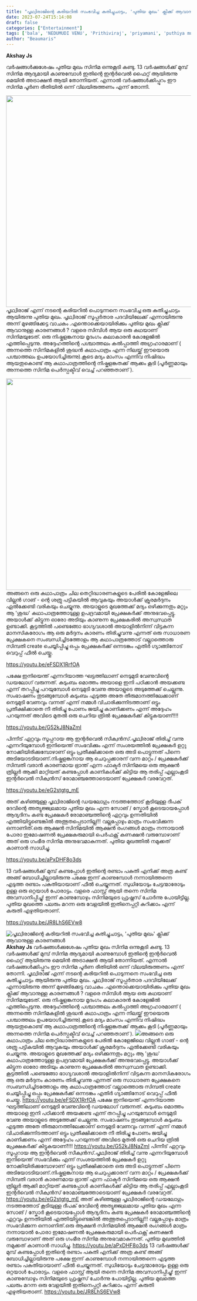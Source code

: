 ```yaml
---
title: "പൃഥ്വിരാജിന്റെ കരിയറിൽ സംഭവിച്ച കുതിച്ചുചാട്ടം, 'പുതിയ മുഖം' ക്ലിക്ക് ആവാനുള്ള കാരണങ്ങൾ"
date: 2023-07-24T15:14:08
draft: false
categories: ["Entertainment"]
tags: ['bala', 'NEDUMUDI VENU', 'Prithiviraj', 'priyamani', 'puthiya mukham']
author: "Beaumaris"
---
```


<strong>Akshay Js </strong>

വർഷങ്ങൾക്കുശേഷം പുതിയ മുഖം സിനിമ ഒന്നുകൂടി കണ്ടു. 13 വർഷങ്ങൾക്ക് മുമ്പ് സിനിമ ആദ്യമായി കാണുമ്പോൾ ഇതിന്റെ ഇന്റർവെൽ ഫൈറ്റ് ആയിരുന്നു മെയിൻ അട്രാക്ഷൻ ആയി തോന്നിയത്. എന്നാൽ വർഷങ്ങൾക്കിപ്പുറം ഈ സിനിമ പൂർണ രീതിയിൽ ഒന്ന് വിലയിരുത്തണം എന്ന് തോന്നി.

<a href="https://cdn.boolokam.com/articles/2023/07/wwg.jpg"><img class="size-large wp-image-404469 aligncenter" src="https://cdn.boolokam.com/articles/2023/07/wwg-1024x576.jpg" alt="" width="1024" height="576" /></a>പൃഥ്വിരാജ് എന്ന് നടന്റെ കരിയറിൽ പൊടുന്നനെ സംഭവിച്ച ഒരു കുതിച്ചുചാട്ടം ആയിരുന്നു പുതിയ മുഖം. പൃഥ്വിരാജ് സൂപ്പർതാര പദവിയിലേക്ക് എന്നായിരുന്നു അന്ന് മുഴങ്ങിക്കേട്ട വാചകം .എന്തൊക്കെയായിരിക്കും പുതിയ മുഖം ക്ലിക്ക് ആവാനുള്ള കാരണങ്ങൾ ? വളരെ സിമ്പിൾ ആയ ഒരു കഥയാണ് സിനിമയുടേത്. ഒരു നിഷ്കളങ്കനായ മൃദംഗം കലാകാരൻ കോളേജിൽ എത്തിപ്പെടുന്നു. അദ്ദേഹത്തിന്റെ പശ്ചാത്തലം കൽപ്പാത്തി അഗ്രഹാരമാണ് ( അന്നത്തെ സിനിമകളിൽ ശുദ്ധൻ കഥാപാത്രം എന്ന നിലയ്ക്ക് ഈയൊരു പശ്ചാത്തലം ഉപയോഗിച്ചിരുന്നു).കൂടെ മദ്യം മാംസം എന്നിവ നിഷിദ്ധം ആയതുകൊണ്ട് ആ കഥാപാത്രത്തിന്റെ നിഷ്കളങ്കതക്ക് ആക്കം കൂടി (<span class="Y2IQFc" lang="ml">പൂർണ്ണമായും </span>അന്നത്തെ സിനിമ പെർസ്പക്ടീവ് വെച്ച് പറഞ്ഞതാണ് ).

<a href="https://cdn.boolokam.com/articles/2023/07/ffwwwe.jpg"><img class="size-large wp-image-404468 aligncenter" src="https://cdn.boolokam.com/articles/2023/07/ffwwwe-1024x576.jpg" alt="" width="1024" height="576" /></a>അങ്ങനെ ഒരു കഥാപാത്രം ചില തെറ്റിദ്ധാരണകളുടെ പേരിൽ കോളേജിലെ വില്ലൻ ഗാങ് - ന്റെ ശത്രു പട്ടികയിൽ ആവുകയും അയാൾക്ക് ക്രൂരമർദ്ദനം ഏൽക്കേണ്ടി വരികയും ചെയ്യുന്നു.
അയാളുടെ മുഖത്തേക്ക് മദ്യം ഒഴിക്കുന്നതും മറ്റും ആ 'ശുദ്ധ' കഥാപാത്രത്തോടുള്ള ഉപദ്രവമായി പ്രേക്ഷകർക്ക് അനുഭവപ്പെട്ടു. അയാൾക്ക് കിട്ടുന്ന ഓരോ അടിയും കാണുന്ന പ്രേക്ഷകരിൽ അസ്വസ്ഥത ഉണ്ടാക്കി. കൂട്ടത്തിൽ പണ്ടെങ്ങോ ഭാഗ്യവശാൽ അയാളിൽനിന്ന് വിട്ടകന്ന മാനസികരോഗം ആ ഒരു മർദ്ദനം കാരണം തിരിച്ചുവന്നു എന്നത് ഒരു സാധാരണ പ്രേക്ഷകനെ സംബന്ധിച്ചിടത്തോളം ആ കഥാപാത്രത്തോട് വല്ലാത്തൊരു സിമ്പതി create ചെയ്യിപ്പിച്ചു ഒപ്പം പ്രേക്ഷകർക്ക് ഒന്നടങ്കം എതിർ ഗ്യാങ്ങിനോട് വെറുപ്പ് ഫീൽ ചെയ്തു.

https://youtu.be/eFSDX1RrfOA

പക്ഷേ ഇനിയെന്ത് എന്നറിയാത്ത ഘട്ടത്തിലാണ് നെടുമുടി വേണുവിന്റെ ഡയലോഗ് വരുന്നത്. കുടുംബം മൊത്തം അയാളെ ഇനി പഠിക്കാൻ അയക്കണ്ട എന്ന് തറപ്പിച്ചു പറയുമ്പോൾ നെടുമുടി വേണു അയാളുടെ അടുത്തേക്ക് ചെല്ലുന്നു. സംഭാഷണം തുടങ്ങുമ്പോൾ കുടുംബം എടുത്ത അതേ തീരുമാനത്തിലേക്കാണ് നെടുമുടി വേണവും വന്നത് എന്ന് നമ്മൾ വിചാരിക്കുന്നിടത്താണ് ഒട്ടും പ്രതീക്ഷിക്കാതെ നീ തിരിച്ചു പോണം ജയിച്ചു കാണിക്കണം എന്ന് അദ്ദേഹം പറയുന്നത് അവിടെ മുതൽ ഒരു ചെറിയ ത്രിൽ പ്രേക്ഷകർക്ക് കിട്ടുകയാണ്!!!!

https://youtu.be/G52kJ8NaZmI

പിന്നീട് ഏറ്റവും സൂപ്പറായ ആ ഇന്റർവെൽ സീക്വൻസ്.പൃഥ്വിരാജ് തിരിച്ച് വന്നു എന്നറിയുമ്പോൾ ഇനിയെന്ത് സംഭവിക്കും എന്ന് സംശയത്തിൽ പ്രേക്ഷകർ ഉറ്റു നോക്കിയിരിക്കുമ്പോഴാണ് ഒട്ടും പ്രതീക്ഷിക്കാതെ ഒരു അടി പൊട്ടുന്നത് പിന്നെ അടിയോടടിയാണ്.നിഷ്കളങ്കനായ ആ ചെറുപ്പക്കാരന് വന്ന മാറ്റം / പ്രേക്ഷകർക്ക് സിമ്പതി വരാൻ കാരണമായ ഭ്രാന്ത് എന്ന ഫാക്ടർ സിനിമയെ ഒരു ആക്ഷൻ ത്രില്ലർ ആക്കി മാറ്റിയത് കണ്ടപ്പോൾ കാണികൾക്ക് കിട്ടിയ ആ തരിപ്പ് എല്ലാംകൂടി ഇന്റർവെൽ സീക്വൻസ് രോമാഞ്ചത്തോടെയാണ് പ്രേക്ഷകർ വരവേറ്റത്.

https://youtu.be/eG2stgtg_mE

അത് കഴിഞ്ഞുള്ള പൃഥ്വിരാജിന്റെ ഡയലോഗും നടത്തത്തോട് കൂടിയുള്ള ദീപക് ദേവിന്റെ അത്യുജ്ജ്വലമായ പുതിയ മുഖം എന്ന സോങ് / സ്കോർ കൂടെയായപ്പോൾ ആദ്യദിനം കണ്ട പ്രേക്ഷകർ രോമാഞ്ചത്തിന്റെ ഏറ്റവും ഉന്നതിയിൽ എത്തിയിട്ടുണ്ടെങ്കിൽ അത്ഭുതപ്പെടാനില്ല!!! വല്ലപ്പോഴും മാത്രം സംഭവിക്കുന്ന ഒന്നാണിത്.ഒരു ആക്ഷൻ സിനിമയിൽ ആക്ഷൻ രംഗങ്ങൾ മാത്രം നന്നായാൽ പോരാ ഇമോഷണൽ പ്രേക്ഷകരുമായി പെർഫക്റ്റ് കണക്ഷൻ വരുമ്പോഴാണ് അത് ഒരു ഗംഭീര സിനിമ അനുഭവമാകുന്നത്. പുതിയ മുഖത്തിൽ നമുക്കത് കാണാൻ സാധിച്ചു.

https://youtu.be/aPxDHF8o3ds

13 വർഷങ്ങൾക്ക് മുമ്പ് കണ്ടപ്പോൾ ഇതിന്റെ രണ്ടാം പകുതി എനിക്ക് അത്ര കണ്ട് അങ്ങ് ബോധിച്ചില്ലായിരുന്നു പക്ഷേ ഇന്ന് കാണുമ്പോൾ നന്നായിത്തന്നെ എടുത്ത രണ്ടാം പകുതിയായാണ് ഫീൽ ചെയ്യുന്നത്. സുധിയോടും ചേട്ടന്മാരോടും ഉള്ള ഒരു ഒറ്റയാൾ പോരാട്ടം. വളരെ ഫാസ്റ്റ് ആയി തന്നെ സിനിമ അവസാനിപ്പിച്ചു! ഇന്ന് കാണുമ്പോഴും സിനിമയുടെ ഫ്രഷ്നസ് ചോർന്നു പോയിട്ടില്ല. പുതിയ മുഖത്തെ പലരും മറന്ന ഒരു വേളയിൽ ഇതിനെപ്പറ്റി കുറിക്കാം എന്ന് കരുതി എഴുതിയതാണ്.

https://youtu.be/JR8LhS6EVw8


![പൃഥ്വിരാജിന്റെ കരിയറിൽ സംഭവിച്ച കുതിച്ചുചാട്ടം, 'പുതിയ മുഖം' ക്ലിക്ക് ആവാനുള്ള കാരണങ്ങൾ](https://cdn.boolokam.com/articles/2023/07/wwg-1024x576.jpg)**Akshay Js** വർഷങ്ങൾക്കുശേഷം പുതിയ മുഖം സിനിമ ഒന്നുകൂടി കണ്ടു. 13 വർഷങ്ങൾക്ക് മുമ്പ് സിനിമ ആദ്യമായി കാണുമ്പോൾ ഇതിന്റെ ഇന്റർവെൽ ഫൈറ്റ് ആയിരുന്നു മെയിൻ അട്രാക്ഷൻ ആയി തോന്നിയത്. എന്നാൽ വർഷങ്ങൾക്കിപ്പുറം ഈ സിനിമ പൂർണ രീതിയിൽ ഒന്ന് വിലയിരുത്തണം എന്ന് തോന്നി. [](https://cdn.boolokam.com/articles/2023/07/wwg.jpg)പൃഥ്വിരാജ് എന്ന് നടന്റെ കരിയറിൽ പൊടുന്നനെ സംഭവിച്ച ഒരു കുതിച്ചുചാട്ടം ആയിരുന്നു പുതിയ മുഖം. പൃഥ്വിരാജ് സൂപ്പർതാര പദവിയിലേക്ക് എന്നായിരുന്നു അന്ന് മുഴങ്ങിക്കേട്ട വാചകം .എന്തൊക്കെയായിരിക്കും പുതിയ മുഖം ക്ലിക്ക് ആവാനുള്ള കാരണങ്ങൾ ? വളരെ സിമ്പിൾ ആയ ഒരു കഥയാണ് സിനിമയുടേത്. ഒരു നിഷ്കളങ്കനായ മൃദംഗം കലാകാരൻ കോളേജിൽ എത്തിപ്പെടുന്നു. അദ്ദേഹത്തിന്റെ പശ്ചാത്തലം കൽപ്പാത്തി അഗ്രഹാരമാണ് ( അന്നത്തെ സിനിമകളിൽ ശുദ്ധൻ കഥാപാത്രം എന്ന നിലയ്ക്ക് ഈയൊരു പശ്ചാത്തലം ഉപയോഗിച്ചിരുന്നു).കൂടെ മദ്യം മാംസം എന്നിവ നിഷിദ്ധം ആയതുകൊണ്ട് ആ കഥാപാത്രത്തിന്റെ നിഷ്കളങ്കതക്ക് ആക്കം കൂടി (പൂർണ്ണമായും അന്നത്തെ സിനിമ പെർസ്പക്ടീവ് വെച്ച് പറഞ്ഞതാണ് ). [![](https://cdn.boolokam.com/articles/2023/07/ffwwwe-1024x576.jpg)](https://cdn.boolokam.com/articles/2023/07/ffwwwe.jpg)അങ്ങനെ ഒരു കഥാപാത്രം ചില തെറ്റിദ്ധാരണകളുടെ പേരിൽ കോളേജിലെ വില്ലൻ ഗാങ് - ന്റെ ശത്രു പട്ടികയിൽ ആവുകയും അയാൾക്ക് ക്രൂരമർദ്ദനം ഏൽക്കേണ്ടി വരികയും ചെയ്യുന്നു. അയാളുടെ മുഖത്തേക്ക് മദ്യം ഒഴിക്കുന്നതും മറ്റും ആ 'ശുദ്ധ' കഥാപാത്രത്തോടുള്ള ഉപദ്രവമായി പ്രേക്ഷകർക്ക് അനുഭവപ്പെട്ടു. അയാൾക്ക് കിട്ടുന്ന ഓരോ അടിയും കാണുന്ന പ്രേക്ഷകരിൽ അസ്വസ്ഥത ഉണ്ടാക്കി. കൂട്ടത്തിൽ പണ്ടെങ്ങോ ഭാഗ്യവശാൽ അയാളിൽനിന്ന് വിട്ടകന്ന മാനസികരോഗം ആ ഒരു മർദ്ദനം കാരണം തിരിച്ചുവന്നു എന്നത് ഒരു സാധാരണ പ്രേക്ഷകനെ സംബന്ധിച്ചിടത്തോളം ആ കഥാപാത്രത്തോട് വല്ലാത്തൊരു സിമ്പതി create ചെയ്യിപ്പിച്ചു ഒപ്പം പ്രേക്ഷകർക്ക് ഒന്നടങ്കം എതിർ ഗ്യാങ്ങിനോട് വെറുപ്പ് ഫീൽ ചെയ്തു. https://youtu.be/eFSDX1RrfOA പക്ഷേ ഇനിയെന്ത് എന്നറിയാത്ത ഘട്ടത്തിലാണ് നെടുമുടി വേണുവിന്റെ ഡയലോഗ് വരുന്നത്. കുടുംബം മൊത്തം അയാളെ ഇനി പഠിക്കാൻ അയക്കണ്ട എന്ന് തറപ്പിച്ചു പറയുമ്പോൾ നെടുമുടി വേണു അയാളുടെ അടുത്തേക്ക് ചെല്ലുന്നു. സംഭാഷണം തുടങ്ങുമ്പോൾ കുടുംബം എടുത്ത അതേ തീരുമാനത്തിലേക്കാണ് നെടുമുടി വേണവും വന്നത് എന്ന് നമ്മൾ വിചാരിക്കുന്നിടത്താണ് ഒട്ടും പ്രതീക്ഷിക്കാതെ നീ തിരിച്ചു പോണം ജയിച്ചു കാണിക്കണം എന്ന് അദ്ദേഹം പറയുന്നത് അവിടെ മുതൽ ഒരു ചെറിയ ത്രിൽ പ്രേക്ഷകർക്ക് കിട്ടുകയാണ്!!!! https://youtu.be/G52kJ8NaZmI പിന്നീട് ഏറ്റവും സൂപ്പറായ ആ ഇന്റർവെൽ സീക്വൻസ്.പൃഥ്വിരാജ് തിരിച്ച് വന്നു എന്നറിയുമ്പോൾ ഇനിയെന്ത് സംഭവിക്കും എന്ന് സംശയത്തിൽ പ്രേക്ഷകർ ഉറ്റു നോക്കിയിരിക്കുമ്പോഴാണ് ഒട്ടും പ്രതീക്ഷിക്കാതെ ഒരു അടി പൊട്ടുന്നത് പിന്നെ അടിയോടടിയാണ്.നിഷ്കളങ്കനായ ആ ചെറുപ്പക്കാരന് വന്ന മാറ്റം / പ്രേക്ഷകർക്ക് സിമ്പതി വരാൻ കാരണമായ ഭ്രാന്ത് എന്ന ഫാക്ടർ സിനിമയെ ഒരു ആക്ഷൻ ത്രില്ലർ ആക്കി മാറ്റിയത് കണ്ടപ്പോൾ കാണികൾക്ക് കിട്ടിയ ആ തരിപ്പ് എല്ലാംകൂടി ഇന്റർവെൽ സീക്വൻസ് രോമാഞ്ചത്തോടെയാണ് പ്രേക്ഷകർ വരവേറ്റത്. https://youtu.be/eG2stgtg_mE അത് കഴിഞ്ഞുള്ള പൃഥ്വിരാജിന്റെ ഡയലോഗും നടത്തത്തോട് കൂടിയുള്ള ദീപക് ദേവിന്റെ അത്യുജ്ജ്വലമായ പുതിയ മുഖം എന്ന സോങ് / സ്കോർ കൂടെയായപ്പോൾ ആദ്യദിനം കണ്ട പ്രേക്ഷകർ രോമാഞ്ചത്തിന്റെ ഏറ്റവും ഉന്നതിയിൽ എത്തിയിട്ടുണ്ടെങ്കിൽ അത്ഭുതപ്പെടാനില്ല!!! വല്ലപ്പോഴും മാത്രം സംഭവിക്കുന്ന ഒന്നാണിത്.ഒരു ആക്ഷൻ സിനിമയിൽ ആക്ഷൻ രംഗങ്ങൾ മാത്രം നന്നായാൽ പോരാ ഇമോഷണൽ പ്രേക്ഷകരുമായി പെർഫക്റ്റ് കണക്ഷൻ വരുമ്പോഴാണ് അത് ഒരു ഗംഭീര സിനിമ അനുഭവമാകുന്നത്. പുതിയ മുഖത്തിൽ നമുക്കത് കാണാൻ സാധിച്ചു. https://youtu.be/aPxDHF8o3ds 13 വർഷങ്ങൾക്ക് മുമ്പ് കണ്ടപ്പോൾ ഇതിന്റെ രണ്ടാം പകുതി എനിക്ക് അത്ര കണ്ട് അങ്ങ് ബോധിച്ചില്ലായിരുന്നു പക്ഷേ ഇന്ന് കാണുമ്പോൾ നന്നായിത്തന്നെ എടുത്ത രണ്ടാം പകുതിയായാണ് ഫീൽ ചെയ്യുന്നത്. സുധിയോടും ചേട്ടന്മാരോടും ഉള്ള ഒരു ഒറ്റയാൾ പോരാട്ടം. വളരെ ഫാസ്റ്റ് ആയി തന്നെ സിനിമ അവസാനിപ്പിച്ചു! ഇന്ന് കാണുമ്പോഴും സിനിമയുടെ ഫ്രഷ്നസ് ചോർന്നു പോയിട്ടില്ല. പുതിയ മുഖത്തെ പലരും മറന്ന ഒരു വേളയിൽ ഇതിനെപ്പറ്റി കുറിക്കാം എന്ന് കരുതി എഴുതിയതാണ്. https://youtu.be/JR8LhS6EVw8
